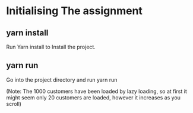 # Initialising The assignment

## yarn install

Run Yarn install to Install the project.

## yarn run

Go into the project directory and run yarn run

(Note: The 1000 customers have been loaded by lazy loading, so at first it might seem only 20 customers are loaded, however it increases as you scroll)

